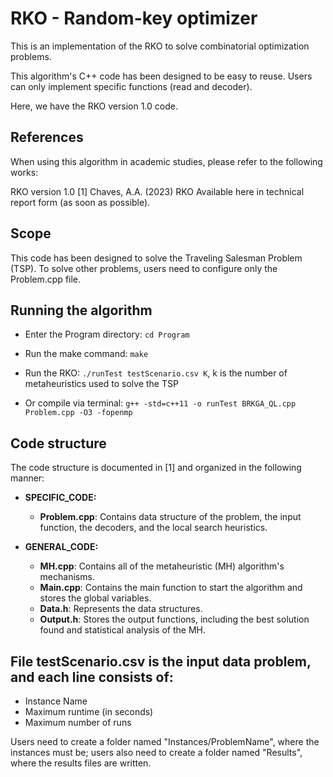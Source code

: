 
# RKO - Random-key optimizer 

This is an implementation of the RKO to solve combinatorial optimization problems.

This algorithm's C++ code has been designed to be easy to reuse. Users can only implement specific functions (read and decoder). 

Here, we have the RKO version 1.0 code.


## References

When using this algorithm in academic studies, please refer to the following works:

RKO version 1.0
[1] Chaves, A.A. (2023)
RKO
Available here in technical report form (as soon as possible).

## Scope

This code has been designed to solve the Traveling Salesman Problem (TSP). To solve other problems, users need to configure only the Problem.cpp file.


## Running the algorithm

* Enter the Program directory: `cd Program`
* Run the make command: `make`
* Run the RKO: `./runTest testScenario.csv K`, k is the number of metaheuristics used to solve the TSP

* Or compile via terminal: `g++ -std=c++11 -o runTest BRKGA_QL.cpp Problem.cpp -O3 -fopenmp`


## Code structure

The code structure is documented in [1] and organized in the following manner:

* **SPECIFIC_CODE:**
    * **Problem.cpp**: Contains data structure of the problem, the input function, the decoders, and the local search heuristics.

* **GENERAL_CODE:**
    * **MH.cpp**: Contains all of the metaheuristic (MH) algorithm's mechanisms.
    * **Main.cpp**: Contains the main function to start the algorithm and stores the global variables.
    * **Data.h**: Represents the data structures.
    * **Output.h**: Stores the output functions, including the best solution found and statistical analysis of the MH.

## File testScenario.csv is the input data problem, and each line consists of:

- Instance Name
- Maximum runtime (in seconds)
- Maximum number of runs

Users need to create a folder named "Instances/ProblemName", where the instances must be; users also need to create a folder named "Results", where the results files are written.
